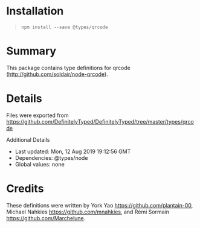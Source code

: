 # Installation
> `npm install --save @types/qrcode`

# Summary
This package contains type definitions for qrcode (http://github.com/soldair/node-qrcode).

# Details
Files were exported from https://github.com/DefinitelyTyped/DefinitelyTyped/tree/master/types/qrcode

Additional Details
 * Last updated: Mon, 12 Aug 2019 19:12:56 GMT
 * Dependencies: @types/node
 * Global values: none

# Credits
These definitions were written by York Yao <https://github.com/plantain-00>, Michael Nahkies <https://github.com/mnahkies>, and Rémi Sormain <https://github.com/Marchelune>.
